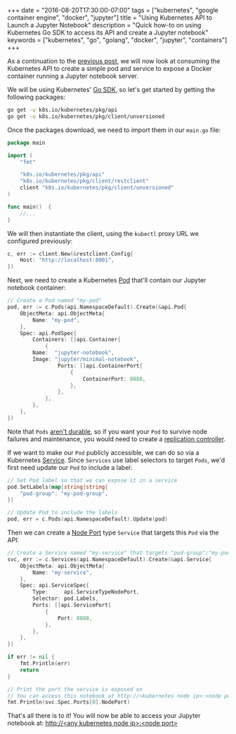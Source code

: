 +++
date = "2016-08-20T17:30:00-07:00"
tags = ["kubernetes", "google container engine", "docker", "jupyter"]
title = "Using Kubernetes API to Launch a Jupyter Notebook"
description = "Quick how-to on using Kubernetes Go SDK to access its API and create a Jupyter notebook"
keywords = ["kubernetes", "go", "golang", "docker", "jupyter", "containers"]
+++

As a continuation to the [previous post](/post/kubernetes-on-google-container-engine), we will now look at consuming the Kubernetes API to create a simple pod and service to expose a Docker container running a Jupyter notebook server.

We will be using Kubernetes' [Go SDK](https://github.com/kubernetes/kubernetes/tree/master/pkg/client/unversioned), so let's get started by getting the following packages:

```bash
go get -u k8s.io/kubernetes/pkg/api
go get -u k8s.io/kubernetes/pkg/client/unversioned
```

Once the packages download, we need to import them in our `main.go` file:

```Go
package main

import (
	"fmt"

	"k8s.io/kubernetes/pkg/api"
	"k8s.io/kubernetes/pkg/client/restclient"
	client "k8s.io/kubernetes/pkg/client/unversioned"
)

func main()  {
	//...
}
```

We will then instantiate the client, using the `kubectl` proxy URL we configured previously:

```Go
c, err := client.New(&restclient.Config{
	Host: "http://localhost:8001",
})
```

Next, we need to create a Kubernetes [Pod](http://kubernetes.io/docs/user-guide/pods/#what-is-a-pod) that'll contain our Jupyter notebook container:

```Go
// Create a Pod named "my-pod"
pod, err := c.Pods(api.NamespaceDefault).Create(&api.Pod{
	ObjectMeta: api.ObjectMeta{
		Name: "my-pod",
	},
	Spec: api.PodSpec{
		Containers: []api.Container{
			{
        Name:  "jupyter-notebook",
        Image: "jupyter/minimal-notebook",
				Ports: []api.ContainerPort{
					{
						ContainerPort: 8888,
					},
				},
			},
		},
	},
})
```

Note that `Pods` [aren't durable](http://kubernetes.io/docs/user-guide/pods/#durability-of-pods-or-lack-thereof), so if you want your `Pod` to survive node failures and maintenance, you would need to create a [replication controller](http://kubernetes.io/docs/user-guide/replication-controller/#what-is-a-replication-controller).

If we want to make our `Pod` publicly accessible, we can do so via a Kubernetes [Service](http://kubernetes.io/docs/user-guide/services/).  Since `Services` use label selectors to target `Pods`, we'd first need update our `Pod` to include a label:

```Go
// Set Pod label so that we can expose it in a service
pod.SetLabels(map[string]string{
	"pod-group": "my-pod-group",
})

// Update Pod to include the labels
pod, err = c.Pods(api.NamespaceDefault).Update(pod)
```

Then we can create a [Node Port](http://kubernetes.io/docs/user-guide/services/#type-nodeport) type `Service` that targets this `Pod` via the API:

```Go
// Create a Service named "my-service" that targets "pod-group":"my-pod-group"  
svc, err := c.Services(api.NamespaceDefault).Create(&api.Service{
	ObjectMeta: api.ObjectMeta{
		Name: "my-service",
	},
	Spec: api.ServiceSpec{
		Type:     api.ServiceTypeNodePort,
		Selector: pod.Labels,
		Ports: []api.ServicePort{
			{
				Port: 8888,
			},
		},
	},
})

if err != nil {
	fmt.Println(err)
	return
}

// Print the port the service is exposed on
// You can access this notebook at http://<kubernetes node ip>:<node port>
fmt.Println(svc.Spec.Ports[0].NodePort)
```

That's all there is to it! You will now be able to access your Jupyter notebook at: [http://&lt;any kubernetes node ip&gt;:&lt;node port&gt;](#)
